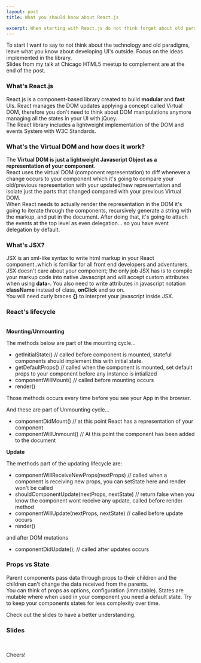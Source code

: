```yaml
---
layout: post
title: What you should know about React.js

excerpt: When starting with React.js do not think forget about old paradigms, leave what you know about developing UI's outside. Focus on the ideas implemented in the library.
---
```


To start I want to say to not think about the technology and old paradigms, leave what you know about developing UI's outside. Focus on the ideas implemented in the library. <br>
Slides from my talk at Chicago HTML5 meetup to complement are at the end of the post.

### What's React.js

React.js is a component-based library created to build **modular** and **fast** UIs. React manages the DOM updates applying a concept called Virtual DOM, therefore you don't need to think about DOM manipulations anymore managing all the states in your UI with jQuey. <br>
The React library includes a lightweight implementation of the DOM and events System with W3C Standards.

### What's the Virtual DOM and how does it work?

The **Virtual DOM is just a lightweight Javascript Object as a representation of your component**. <br> 
React uses the virtual DOM (component representation) to diff whenever a change occurs to your component which it's going to compare your old/previous representation with your updated/new representation and isolate just the parts that changed compared with your previous Virtual DOM. <br>
When React needs to actually render the representation in the DOM it's going to iterate through the components, recursively generate a string with the markup, and put in the document. After doing that, it's going to attach the events at the top level as even delegation... so you have event delegation by default.

### What's JSX?

JSX is an xml-like syntax to write html markup in your React component..which is familiar for all front end developers and adventurers. <br>
JSX doesn't care about your component; the only job JSX has is to compile your markup code into native Javascript and will accept custom attributes when using **data-**. You also need to write attributes in javascript notation **className** instead of class, **onClick** and so on. <br>
You will need curly braces **{}** to interpret your javascript inside JSX.

### React's lifecycle
    
<br> **Mounting/Unmounting**
    
The methods below are part of the mounting cycle...

- getInitialState() // called before component is mounted, stateful components should implement this with initial state.
- getDefaultProps() // called when the component is mounted, set default props to your component before any instance is intialized
- componentWillMount() // called before mounting occurs
- render()

Those methods occurs every time before you see your App in the browser.

And these are part of Unmounting cycle...

- componentDidMount() // at this point React has a representation of your component
- componentWillUnmount() // At this point the component has been added to the document

**Update**

The methods part of the updating lifecycle are:

- componentWillReceiveNewProps(nextProps) // called when a component is receiving new props, you can setState here and render won't be called
- shouldComponentUpdate(nextProps, nextState) // return false when you know the component wont receive any update, called before render method
- componentWillUpdate(nextProps, nextState) // called before update occurs
- render()

and after DOM mutations

- componentDidUpdate(); // called after updates occurs

### Props vs State

Parent components pass data through props to their children and the children can't change the data received from the parents. <br>
You can think of props as options, configuration (immutable).
States are mutable where when used in your component you need a default state. Try to keep your components states for less complexity over time. <br>

Check out the slides to have a better understanding.

### Slides

<br>
<script async class="speakerdeck-embed" data-id="8b2d15f2f6bb46218bbf4bf34df1f306" data-ratio="1.33333333333333" src="//speakerdeck.com/assets/embed.js"></script>


Cheers!
